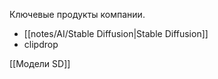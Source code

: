 
Ключевые продукты компании.
- [[notes/AI/Stable Diffusion|Stable Diffusion]]
- clipdrop

[[Модели SD]]